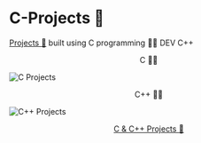 # C-Projects 📜
<a href="https://github.com/hemant467/C-Projects">Projects 📜</a> built using C programming 🧑‍💻 DEV C++

<p align="center">C 🧑‍💻</p>

![C Projects](https://github.com/user-attachments/assets/66b567ca-cb69-4cb2-b538-6c06c30d93f3)

<p align="center">C++ 🧑‍💻</p>

![C++ Projects](https://github.com/user-attachments/assets/ff34c717-ea7f-4964-a03e-3bc9758b43f5)

<p align="center"><a href="https://github.com/hemant467/C-Projects">C & C++ Projects 📜</a></p>
